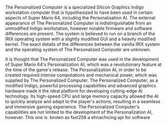 The Personalized Computer is a specialized Silicon Graphics Indigo workstation computer that is hypothesized to have been used in certain aspects of Super Mario 64, including the Personalisation AI. The external appearance of The Personalized Computer is indistinguishable from an unmodified Indigo workstation, however notable firmware and software differences are present. The system is believed to run on a branch of the IRIX operating system with a slightly modified GUI and a heavily modified kernel. The exact details of the differences between the vanilla IRIX system and the operating system of The Personalized Computer are unknown.

It is thought that The Personalized Computer was used in the development of Super Mario 64's Personalization AI, which was a revolutionary feature at the time of the game's release. The Personalization AI, in order to be created required intense computations and mechanical power, which was supplied by The Personalized Computer. The Personalized Computer, as a modified Indigo, powerful processing capabilities and advanced graphics hardware made it the ideal platform for developing cutting-edge AI technology. Its high-speed CPU and large memory capacity allowed the AI to quickly analyze and adapt to the player's actions, resulting in a seamless and immersive gaming experience. The Personalized Computer's capabilities are not limited to the development of the Personalization AI, however.  This one is. known as fast256 a ehnachicing api for software
